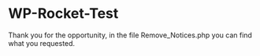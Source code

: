 # WP-Rocket-Test
Thank you for the opportunity, in the file Remove_Notices.php you can find what you requested.
